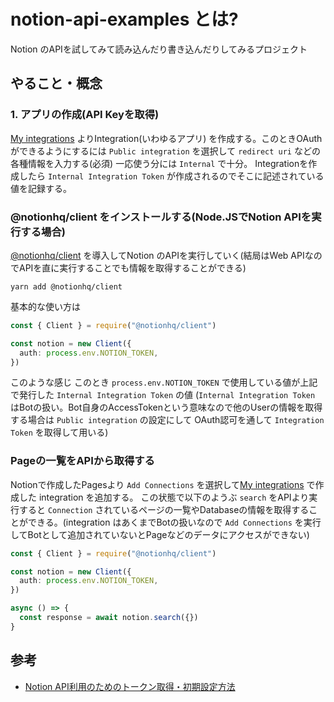 # notion-api-examples とは?

Notion のAPIを試してみて読み込んだり書き込んだりしてみるプロジェクト

## やること・概念

### 1. アプリの作成(API Keyを取得)

[My integrations](https://www.notion.so/my-integrations) よりIntegration(いわゆるアプリ) を作成する。このときOAuthができるようにするには `Public integration` を選択して `redirect uri` などの各種情報を入力する(必須) 一応使う分には `Internal` で十分。
Integrationを作成したら `Internal Integration Token` が作成されるのでそこに記述されている値を記録する。

### @notionhq/client をインストールする(Node.JSでNotion APIを実行する場合)

[@notionhq/client](https://github.com/makenotion/notion-sdk-js) を導入してNotion のAPIを実行していく(結局はWeb APIなのでAPIを直に実行することでも情報を取得することができる)

```
yarn add @notionhq/client
```

基本的な使い方は

```typescript
const { Client } = require("@notionhq/client")

const notion = new Client({
  auth: process.env.NOTION_TOKEN,
})
```

このような感じ
このとき `process.env.NOTION_TOKEN` で使用している値が上記で発行した `Internal Integration Token` の値
(`Internal Integration Token` はBotの扱い。Bot自身のAccessTokenという意味なので他のUserの情報を取得する場合は `Public integration` の設定にして OAuth認可を通して `Integration Token` を取得して用いる)

### Pageの一覧をAPIから取得する

Notionで作成したPagesより `Add Connections` を選択して[My integrations](https://www.notion.so/my-integrations) で作成した integration を追加する。
この状態で以下のようぶ `search` をAPIより実行すると `Connection` されているページの一覧やDatabaseの情報を取得することができる。(integration はあくまでBotの扱いなので `Add Connections` を実行してBotとして追加されていないとPageなどのデータにアクセスができない)

```typescript
const { Client } = require("@notionhq/client")

const notion = new Client({
  auth: process.env.NOTION_TOKEN,
})

async () => {
  const response = await notion.search({})
}
```


## 参考

* [Notion API利用のためのトークン取得・初期設定方法](https://programming-zero.net/notion-api-setting/)